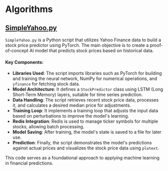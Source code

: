 # Algorithms

## [SimpleYahoo.py](SimpleYahoo.py)

`SimpleYahoo.py` is a Python script that utilizes Yahoo Finance data to build a stock price predictor using PyTorch. The main objective is to create a proof-of-concept AI model that predicts stock prices based on historical data.

#### Key Components:
- **Libraries Used**: The script imports libraries such as PyTorch for building and training the neural network, NumPy for numerical operations, and `yfinance` for fetching stock data.
- **Model Architecture**: It defines a `StockPredictor` class using LSTM (Long Short-Term Memory) layers, suitable for time series prediction.
- **Data Handling**: The script retrieves recent stock price data, processes it, and calculates a desired median price for adjustments.
- **Training Loop**: It implements a training loop that adjusts the input data based on perturbations to improve the model's learning.
- **Redis Integration**: Redis is used to manage ticker symbols for multiple stocks, allowing batch processing.
- **Model Saving**: After training, the model's state is saved to a file for later use.
- **Prediction**: Finally, the script demonstrates the model's predictions against actual prices and visualizes the stock price data using `plotext`.

This code serves as a foundational approach to applying machine learning in financial predictions.
